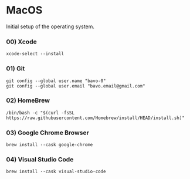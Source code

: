 
# MacOS

Initial setup of the operating system.

### 00) Xcode

    xcode-select --install

### 01) Git

    git config --global user.name "bavo-0"
    git config --global user.email "bavo.email@gmail.com"

### 02) HomeBrew

    /bin/bash -c "$(curl -fsSL https://raw.githubusercontent.com/Homebrew/install/HEAD/install.sh)"

### 03) Google Chrome Browser

    brew install --cask google-chrome

### 04) Visual Studio Code

    brew install --cask visual-studio-code
